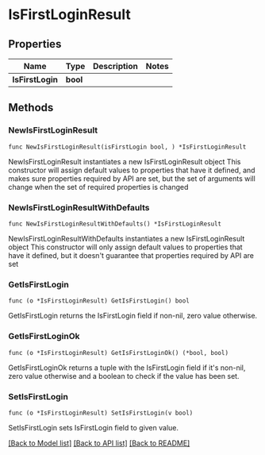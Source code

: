 # IsFirstLoginResult

## Properties

Name | Type | Description | Notes
------------ | ------------- | ------------- | -------------
**IsFirstLogin** | **bool** |  | 

## Methods

### NewIsFirstLoginResult

`func NewIsFirstLoginResult(isFirstLogin bool, ) *IsFirstLoginResult`

NewIsFirstLoginResult instantiates a new IsFirstLoginResult object
This constructor will assign default values to properties that have it defined,
and makes sure properties required by API are set, but the set of arguments
will change when the set of required properties is changed

### NewIsFirstLoginResultWithDefaults

`func NewIsFirstLoginResultWithDefaults() *IsFirstLoginResult`

NewIsFirstLoginResultWithDefaults instantiates a new IsFirstLoginResult object
This constructor will only assign default values to properties that have it defined,
but it doesn't guarantee that properties required by API are set

### GetIsFirstLogin

`func (o *IsFirstLoginResult) GetIsFirstLogin() bool`

GetIsFirstLogin returns the IsFirstLogin field if non-nil, zero value otherwise.

### GetIsFirstLoginOk

`func (o *IsFirstLoginResult) GetIsFirstLoginOk() (*bool, bool)`

GetIsFirstLoginOk returns a tuple with the IsFirstLogin field if it's non-nil, zero value otherwise
and a boolean to check if the value has been set.

### SetIsFirstLogin

`func (o *IsFirstLoginResult) SetIsFirstLogin(v bool)`

SetIsFirstLogin sets IsFirstLogin field to given value.



[[Back to Model list]](../README.md#documentation-for-models) [[Back to API list]](../README.md#documentation-for-api-endpoints) [[Back to README]](../README.md)


